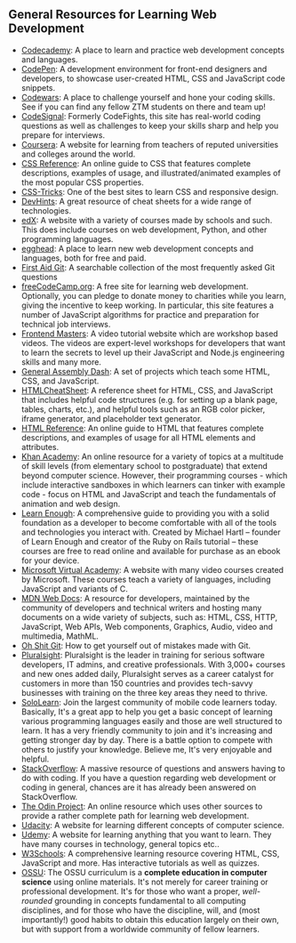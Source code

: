 ## General Resources for Learning Web Development

* [Codecademy](https://www.codecademy.com/catalog/subject/web-development): A place to learn and practice web development concepts and languages.
* [CodePen](https://www.codepen.io/): A development environment for front-end designers and developers, to showcase user-created HTML, CSS and JavaScript code snippets.
* [Codewars](https://www.codewars.com/): A place to challenge yourself and hone your coding skills. See if you can find any fellow ZTM students on there and team up!
* [CodeSignal](https://www.codesignal.com): Formerly CodeFights, this site has real-world coding questions as well as challenges to keep your skills sharp and help you prepare for interviews.
* [Coursera](https://www.coursera.com/): A website for learning from teachers of reputed universities and colleges around the world.
* [CSS Reference](https://cssreference.io/): An online guide to CSS that features complete descriptions, examples of usage, and illustrated/animated examples of the most popular CSS properties.
* [CSS-Tricks](https://css-tricks.com/): One of the best sites to learn CSS and responsive design.
* [DevHints](https://devhints.io/): A great resource of cheat sheets for a wide range of technologies.
* [edX](https://www.edx.org/): A website with a variety of courses made by schools and such. This does include courses on web development, Python, and other programming languages.
* [egghead](https://egghead.io): A place to learn new web development concepts and languages, both for free and paid.
* [First Aid Git](http://firstaidgit.io): A searchable collection of the most frequently asked Git questions
* [freeCodeCamp.org](https://www.freecodecamp.org): A free site for learning web development. Optionally, you can pledge to donate money to charities while you learn, giving the incentive to keep working. In particular, this site features a number of JavaScript algorithms for practice and preparation for technical job interviews.
* [Frontend Masters](https://frontendmasters.com/): A video tutorial website which are workshop based videos. The videos are expert-level workshops for developers that want to learn the secrets to level up their JavaScript and Node.js engineering skills and many more.
* [General Assembly Dash](https://dash.generalassemb.ly/): A set of projects which teach some HTML, CSS, and JavaScript.
* [HTMLCheatSheet](https://htmlcheatsheet.com/): A reference sheet for HTML, CSS, and JavaScript that includes helpful code structures (e.g. for setting up a blank page, tables, charts, etc.), and helpful tools such as an RGB color picker, iframe generator, and placeholder text generator.
* [HTML Reference](https://htmlreference.io/): An online guide to HTML that features complete descriptions, and examples of usage for all HTML elements and attributes.
* [Khan Academy](https://www.khanacademy.org/computing/computer-programming): An online resource for a variety of topics at a multitude of skill levels (from elementary school to postgraduate) that extend beyond computer science. However, their programming courses - which include interactive sandboxes in which learners can tinker with example code - focus on HTML and JavaScript and teach the fundamentals of animation and web design. 
* [Learn Enough](https://www.learnenough.com/courses): A comprehensive guide to providing you with a solid foundation as a developer to become comfortable with all of the tools and technologies you interact with. Created by Michael Hartl – founder of Learn Enough and creator of the Ruby on Rails tutorial – these courses are free to read online and available for purchase as an ebook for your device.
* [Microsoft Virtual Academy](https://mva.microsoft.com/): A website with many video courses created by Microsoft. These courses teach a variety of languages, including JavaScript and variants of C.
* [MDN Web Docs](https://developer.mozilla.org/en-US/): A resource for developers, maintained by the community of developers and technical writers and hosting many documents on a wide variety of subjects, such as: HTML, CSS, HTTP, JavaScript, Web APIs, Web components, Graphics, Audio, video and multimedia, MathML.
* [Oh Shit Git](http://ohshitgit.com/): How to get yourself out of mistakes made with Git.
* [Pluralsight](https://www.pluralsight.com): Pluralsight is the leader in training for serious software developers, IT admins, and creative professionals. With 3,000+ courses and new ones added daily, Pluralsight serves as a career catalyst for customers in more than 150 countries and provides tech-savvy businesses with training on the three key areas they need to thrive.
* [SoloLearn](https://www.sololearn.com/): Join the largest community of mobile code learners today. Basically, It's a great app to help you get a basic concept of learning various programming languages easily and those are well structured to learn. It has a very friendly community to join and it's increasing and getting stronger day by day. There is a battle option to compete with others to justify your knowledge. Believe me, It's very enjoyable and helpful.
* [StackOverflow](https://stackoverflow.com/): A massive resource of questions and answers having to do with coding. If you have a question regarding web development or coding in general, chances are it has already been answered on StackOverflow.
* [The Odin Project](https://www.theodinproject.com/): An online resource which uses other sources to provide a rather complete path for learning web development.
* [Udacity](https://www.udacity.com/): A website for learning different concepts of computer science.
* [Udemy](https://www.udemy.com/): A website for learning anything that you want to learn. They have many courses in technology, general topics etc..
* [W3Schools](https://www.w3schools.com): A comprehensive learning resource covering HTML, CSS, JavaScript and more. Has interactive tutorials as well as quizzes.
* [OSSU](https://github.com/ossu/computer-science): The OSSU curriculum is a **complete education in computer science** using online materials.
It's not merely for career training or professional development.
It's for those who want a proper, *well-rounded* grounding in concepts fundamental to all computing disciplines,
and for those who have the discipline, will, and (most importantly!) good habits to obtain this education largely on their own,
but with support from a worldwide community of fellow learners.

